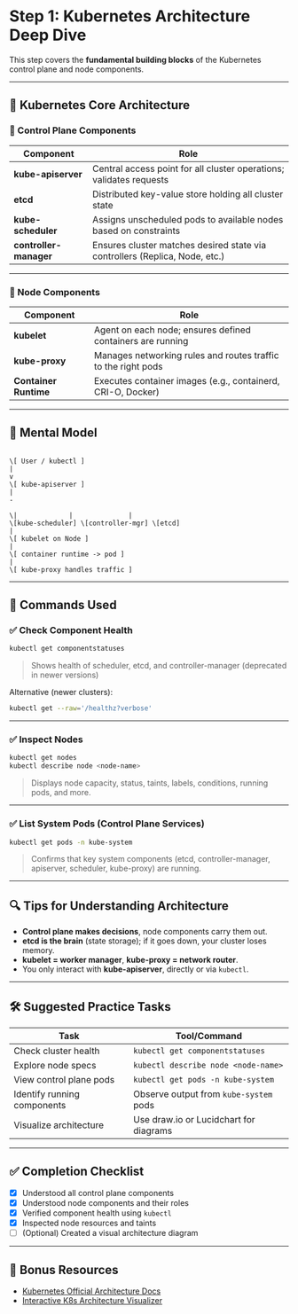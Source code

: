 # Step 1: Kubernetes Architecture Deep Dive

This step covers the **fundamental building blocks** of the Kubernetes control plane and node components.

---

## 🧠 Kubernetes Core Architecture

### 🔹 Control Plane Components

| Component            | Role                                                                 |
|----------------------|----------------------------------------------------------------------|
| **kube-apiserver**   | Central access point for all cluster operations; validates requests |
| **etcd**             | Distributed key-value store holding all cluster state               |
| **kube-scheduler**   | Assigns unscheduled pods to available nodes based on constraints    |
| **controller-manager** | Ensures cluster matches desired state via controllers (Replica, Node, etc.) |

---

### 🔹 Node Components

| Component         | Role                                                              |
|-------------------|-------------------------------------------------------------------|
| **kubelet**       | Agent on each node; ensures defined containers are running        |
| **kube-proxy**    | Manages networking rules and routes traffic to the right pods     |
| **Container Runtime** | Executes container images (e.g., containerd, CRI-O, Docker)    |

---

## 🧱 Mental Model

```

\[ User / kubectl ]
|
v
\[ kube-apiserver ]
|
-

\|             |              |
\[kube-scheduler] \[controller-mgr] \[etcd]
|
\[ kubelet on Node ]
|
\[ container runtime -> pod ]
|
\[ kube-proxy handles traffic ]

````

---

## 🔧 Commands Used

### ✅ Check Component Health
```bash
kubectl get componentstatuses
````

> Shows health of scheduler, etcd, and controller-manager (deprecated in newer versions)

Alternative (newer clusters):

```bash
kubectl get --raw='/healthz?verbose'
```

---

### ✅ Inspect Nodes

```bash
kubectl get nodes
kubectl describe node <node-name>
```

> Displays node capacity, status, taints, labels, conditions, running pods, and more.

---

### ✅ List System Pods (Control Plane Services)

```bash
kubectl get pods -n kube-system
```

> Confirms that key system components (etcd, controller-manager, apiserver, scheduler, kube-proxy) are running.

---

## 🔍 Tips for Understanding Architecture

* **Control plane makes decisions**, node components carry them out.
* **etcd is the brain** (state storage); if it goes down, your cluster loses memory.
* **kubelet = worker manager**, **kube-proxy = network router**.
* You only interact with **kube-apiserver**, directly or via `kubectl`.

---

## 🛠 Suggested Practice Tasks

| Task                        | Tool/Command                            |
| --------------------------- | --------------------------------------- |
| Check cluster health        | `kubectl get componentstatuses`         |
| Explore node specs          | `kubectl describe node <node-name>`     |
| View control plane pods     | `kubectl get pods -n kube-system`       |
| Identify running components | Observe output from `kube-system` pods  |
| Visualize architecture      | Use draw\.io or Lucidchart for diagrams |

---

## ✅ Completion Checklist

* [x] Understood all control plane components
* [x] Understood node components and their roles
* [x] Verified component health using `kubectl`
* [x] Inspected node resources and taints
* [ ] (Optional) Created a visual architecture diagram

---

## 📘 Bonus Resources

* [Kubernetes Official Architecture Docs](https://kubernetes.io/docs/concepts/overview/components/)
* [Interactive K8s Architecture Visualizer](https://learnk8s.io/kubernetes-architecture)

